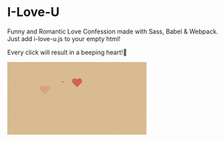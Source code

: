 # I-Love-U
Funny and Romantic Love Confession made with Sass, Babel &amp; Webpack. Just add i-love-u.js to your empty html!

Every click will result in a beeping heart!💓

![alt tag](demo.gif)
